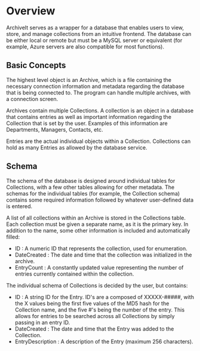 # Overview
ArchiveIt serves as a wrapper for a database that enables users to view, store, and manage collections from an intuitive frontend.  The database can be either local or remote but must be a MySQL server or equivalent (for example, Azure servers are also compatible for most functions).

## Basic Concepts
The highest level object is an Archive, which is a file containing the necessary connection information and metadata regarding the database that is being connected to.  The program can handle multiple archives, with a connection screen.

Archives contain multiple Collections.  A collection is an object in a database that contains entries as well as important information regarding the Collection that is set by the user.  Examples of this information are Departments, Managers, Contacts, etc.  

Entries are the actual individual objects within a Collection.  Collections can hold as many Entries as allowed by the database service.

## Schema
The schema of the database is designed around individual tables for Collections, with a few other tables allowing for other metadata.  The schemas for the individual tables (for example, the Collection schema) contains some required information followed by whatever user-defined data is entered.

A list of all collections within an Archive is stored in the Collections table.  Each collection must be given a separate name, as it is the primary key.  In addition to the name, some other information is included and automatically filled:

 - ID : A numeric ID that represents the collection, used for enumeration.
 - DateCreated : The date and time that the collection was initialized in the archive.
 - EntryCount : A constantly updated value representing the number of entries currently contained within the collection.

The individual schema of Collections is decided by the user, but contains:

 - ID : A string ID for the Entry.  ID's are a composed of XXXXX-#####, with the X values being the first five values of the MD5 hash for the Collection name, and the five #'s being the number of the entry.  This allows for entries to be searched across all Collections by simply passing in an entry ID.
 - DateCreated : The date and time that the Entry was added to the Collection.
 - EntryDescription : A description of the Entry (maximum 256 characters).